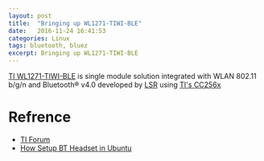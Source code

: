 ```yaml
---
layout: post
title:  "Bringing up WL1271-TIWI-BLE"
date:   2016-11-24 16:41:53
categories: Linux
tags: bluetooth, bluez
excerpt: Bringing up WL1271-TIWI-BLE
---
```


[TI WL1271-TIWI-BLE](http://www.ti.com/product/wl1271-tiwi-ble) is single module solution integrated with WLAN 802.11 b/g/n and Bluetooth® v4.0 developed by [LSR](http://www.lsr.com/wireless-products/tiwi-ble) using [TI's ](www.ti.com/connectivitywiki) [CC256x](http://processors.wiki.ti.com/index.php/CC256x)

# Refrence

* [TI Forum](https://e2e.ti.com/support/wireless_connectivity/wilink_wifi_bluetooth/f/307/t/272288)
* [How Setup BT Headset in Ubuntu](https://help.ubuntu.com/community/BluetoothHeadset)
